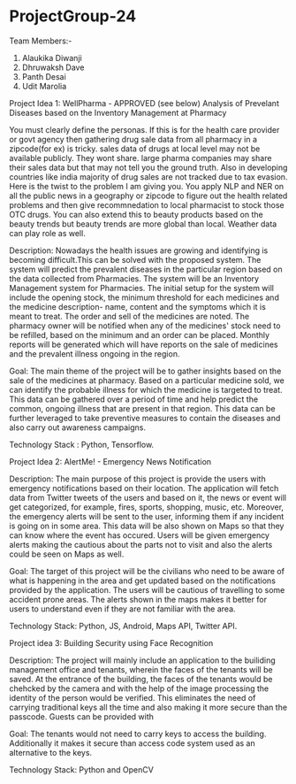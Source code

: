 # ProjectGroup-24

Team Members:-
1) Alaukika Diwanji
2) Dhruwaksh Dave
3) Panth Desai
4) Udit Marolia


Project Idea 1:  WellPharma  - APPROVED (see below)
Analysis of Prevelant Diseases based on the Inventory Management at Pharmacy

You must clearly define the personas. If this is for the health care provider or govt agency then gathering drug sale data from all pharmacy in a zipcode(for ex) is tricky. sales data of drugs at local level may not be available publicly. They wont share. large pharma companies may share their sales data but that may not tell you the ground truth. Also in developing countries like india majority of drug sales are not tracked due to tax evasion. Here is the twist to the problem I am giving you. You apply NLP and NER on all the public news in a geography or zipcode to figure out the health related problems and then give recommnedation to local pharmacist to stock those OTC drugs. You can also extend this to beauty products based on the beauty trends but beauty trends are more global than local. Weather data can play role as well. 

Description:
Nowadays the health issues are growing and identifying is becoming difficult.This can be solved with the proposed system. The system will predict the prevalent diseases in the particular region based on the data collected from Pharmacies. The system will be an Inventory Management system for Pharmacies. The initial setup for the system will include the opening stock, the minimum threshold for each medicines and the medicine description- name, content and the symptoms which it is meant to treat. The order and sell of the medicines are noted. The pharmacy owner will be notified when any of the medicines' stock need to be refilled, based on the minimum and an order can be placed. Monthly reports will be generated which will have reports on the sale of medicines and the prevalent illness ongoing in the region.

Goal:
The main theme of the project will be to gather insights based on the sale of the medicines at pharmacy. Based on a particular medicine sold, we can identify the probable illness for which the medicine is targeted to treat. This data can be gathered over a period of time and help predict the common, ongoing illness that are present in that region. This data can be further leveraged to take preventive measures to contain the diseases and also carry out awareness campaigns.

Technology Stack : Python, Tensorflow.

 
Project Idea 2: AlertMe! -
Emergency News Notification	

Description:
The main purpose of this project is provide the users with emergency notifications based on their location. The application will fetch data from Twitter tweets of the users and based on it, the news or event will get categorized, for example, fires, sports, shopping, music, etc. Moreover, the emergency alerts will be sent to the user, informing them if any incident is going on in some area. This data will be also shown on Maps so that they can know where the event has occured. Users will be given emergency alerts making the cautious about the parts not to visit and also the alerts could be seen on Maps as well.

Goal: 
The target of this project will be the civilians who need to be aware of what is happening in the area and get updated based on the notifications provided by the application. The users will be cautious of travelling to some accident prone areas. The alerts shown in the maps makes it better for users to understand even if they are not familiar with the area. 

Technology Stack: Python, JS, Android, Maps API, Twitter API.

Project idea 3: Building Security using Face Recognition

Description:
The project will mainly include an application to the builiding management office and tenants, wherein the faces of the tenants will be saved. At the entrance of the building, the faces of the tenants would be chehcked by the camera and with the help of the image processing the identity of the person would be verified. This eliminates the need of carrying traditional keys all the time and also making it more secure than the passcode. Guests can be provided with  

Goal:
The tenants would not need to carry keys to access the building. Additionally it makes it secure than access code system used as an alternative to the keys.


Technology Stack: Python and OpenCV

